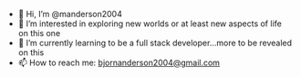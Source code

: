 - 👋 Hi, I’m @manderson2004
- 👀 I’m interested in exploring new worlds or at least new aspects of life on this one 
- 🌱 I’m currently learning to be a full stack developer...more to be revealed on this
- 📫 How to reach me: bjornanderson2004@gmail.com

<!---
manderson2004/manderson2004 is a ✨ special ✨ repository because its `README.md` (this file) appears on your GitHub profile.
You can click the Preview link to take a look at your changes.
--->
